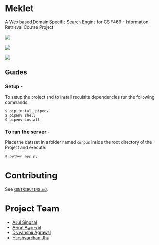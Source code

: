 # Meklet
A Web based Domain Specific Search Engine for CS F469 - Information Retrieval Course Project
<br></br>
<kbd><img src="https://user-images.githubusercontent.com/46719471/97086241-ab711e00-163f-11eb-9705-87410aab87f6.png"></kbd>
<br></br>
<kbd><img src="https://user-images.githubusercontent.com/46719471/97086448-ed4e9400-1640-11eb-86e2-1cf63cb211de.png"></kbd>
<br></br>
<kbd><img src="https://user-images.githubusercontent.com/46719471/97086478-1bcc6f00-1641-11eb-9f54-e60cc559ed87.png"></kbd>

## Guides

  ### Setup - 
  To setup the project and to install requisite dependencies run the following commands:
  ```
  $ pip install pipenv
  $ pipenv shell
  $ pipenv install
  ```
 
  ### To run the server -
  Place the dataset in a folder named `corpus` inside the root directory of the Project and execute:
  ```
  $ python app.py
  ```
  
# Contributing
See [`CONTRIBUTING.md`](CONTRIBUTING.md).

# Project Team
+ [Akul Singhal](https://github.com/arcane810)
+ [Aviral Agarwal](https://github.com/Aviral14)
+ [Divyanshu Agrawal](https://github.com/agrawal-d)
+ [Harshvardhan Jha](https://github.com/HarshvardhanJha1)
